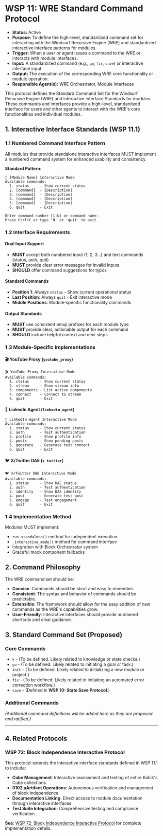 # WSP 11: WRE Standard Command Protocol
- **Status:** Active
- **Purpose:** To define the high-level, standardized command set for interacting with the Windsurf Recursive Engine (WRE) and standardized interactive interface patterns for modules.
- **Trigger:** When a user or agent issues a command to the WRE or interacts with module interfaces.
- **Input:** A standardized command (e.g., `go`, `fix`, `save`) or interactive interface input.
- **Output:** The execution of the corresponding WRE core functionality or module operation.
- **Responsible Agent(s):** WRE Orchestrator, Module Interfaces

This protocol defines the Standard Command Set for the Windsurf Recursive Engine (WRE) and Interactive Interface Standards for modules. These commands and interfaces provide a high-level, standardized interface for users and other agents to interact with the WRE's core functionalities and individual modules.

## 1. Interactive Interface Standards (WSP 11.1)

### 1.1 Numbered Command Interface Pattern
All modules that provide standalone interactive interfaces MUST implement a numbered command system for enhanced usability and consistency.

**Standard Pattern:**
```
🎯 [Module Name] Interactive Mode
Available commands:
  1. status     - Show current status
  2. [command]  - [Description]
  3. [command]  - [Description]
  4. [command]  - [Description]
  5. [command]  - [Description]
  6. quit       - Exit

Enter command number (1-N) or command name:
Press Ctrl+C or type 'N' or 'quit' to exit
```

### 1.2 Interface Requirements

#### **Dual Input Support**
- **MUST** accept both numbered input (1, 2, 3...) and text commands (status, auth, quit)
- **MUST** provide clear error messages for invalid inputs
- **SHOULD** offer command suggestions for typos

#### **Standard Commands**
- **Position 1**: Always `status` - Show current operational status
- **Last Position**: Always `quit` - Exit interactive mode
- **Middle Positions**: Module-specific functionality commands

#### **Output Standards**
- **MUST** use consistent emoji prefixes for each module type
- **MUST** provide clear, actionable output for each command
- **SHOULD** include helpful context and next steps

### 1.3 Module-Specific Implementations

#### **🎬 YouTube Proxy** (`youtube_proxy`)
```
🎬 YouTube Proxy Interactive Mode
Available commands:
  1. status     - Show current status
  2. stream     - Show stream info
  3. components - List active components
  4. connect    - Connect to stream
  5. quit       - Exit
```

#### **💼 LinkedIn Agent** (`linkedin_agent`)
```
💼 LinkedIn Agent Interactive Mode
Available commands:
  1. status     - Show current status
  2. auth       - Test authentication
  3. profile    - Show profile info
  4. posts      - Show pending posts
  5. generate   - Generate test content
  6. quit       - Exit
```

#### **🐦 X/Twitter DAE** (`x_twitter`)
```
🐦 X/Twitter DAE Interactive Mode
Available commands:
  1. status     - Show DAE status
  2. auth       - Test authentication
  3. identity   - Show DAE identity
  4. post       - Generate test post
  5. engage     - Test engagement
  6. quit       - Exit
```

### 1.4 Implementation Method
Modules MUST implement:
- `run_standalone()` method for independent execution
- `_interactive_mode()` method for command interface
- Integration with Block Orchestrator system
- Graceful mock component fallbacks

## 2. Command Philosophy

The WRE command set should be:
-   **Concise**: Commands should be short and easy to remember.
-   **Consistent**: The syntax and behavior of commands should be predictable.
-   **Extensible**: The framework should allow for the easy addition of new commands as the WRE's capabilities grow.
-   **User-Friendly**: Interactive interfaces should provide numbered shortcuts and clear guidance.

## 3. Standard Command Set (Proposed)

### Core Commands
-   `k` - (To be defined. Likely related to knowledge or state checks.)
-   `go` - (To be defined. Likely related to initiating a goal or task.)
-   `init` - (To be defined. Likely related to initializing a new module or project.)
-   `fix` - (To be defined. Likely related to initiating an automated error correction workflow.)
-   `save` - (Defined in **WSP 10: State Save Protocol**.)

### Additional Commands
*(Additional command definitions will be added here as they are proposed and ratified.)* 

---

## 4. Related Protocols

### WSP 72: Block Independence Interactive Protocol
This protocol extends the interactive interface standards defined in WSP 11.1 to include:
- **Cube Management**: Interactive assessment and testing of entire Rubik's Cube collections
- **0102 pArtifact Operations**: Autonomous verification and management of block independence
- **Documentation Linking**: Direct access to module documentation through interactive interfaces
- **Test Suite Integration**: Comprehensive testing and compliance verification

**See**: [WSP 72: Block Independence Interactive Protocol](WSP_72_Block_Independence_Interactive_Protocol.md) for complete implementation details. 
